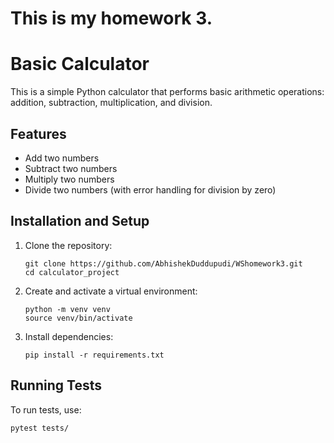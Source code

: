 # This is my homework 3.

# Basic Calculator

This is a simple Python calculator that performs basic arithmetic operations: addition, subtraction, multiplication, and division.

## Features
- Add two numbers
- Subtract two numbers
- Multiply two numbers
- Divide two numbers (with error handling for division by zero)

## Installation and Setup
1. Clone the repository:
   ```
   git clone https://github.com/AbhishekDuddupudi/WShomework3.git
   cd calculator_project
   ```

2. Create and activate a virtual environment:
   ```
   python -m venv venv
   source venv/bin/activate 
   ```

3. Install dependencies:
   ```
   pip install -r requirements.txt
   ```


## Running Tests
To run tests, use:
```
pytest tests/
```

